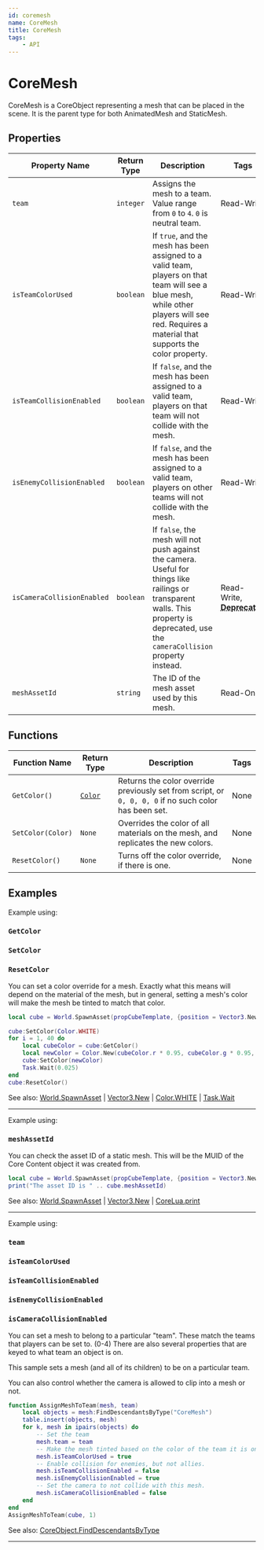 ```yaml
---
id: coremesh
name: CoreMesh
title: CoreMesh
tags:
    - API
---
```


# CoreMesh

CoreMesh is a CoreObject representing a mesh that can be placed in the scene. It is the parent type for both AnimatedMesh and StaticMesh.

## Properties

| Property Name | Return Type | Description | Tags |
| -------- | ----------- | ----------- | ---- |
| `team` | `integer` | Assigns the mesh to a team. Value range from `0` to `4`. `0` is neutral team. | Read-Write |
| `isTeamColorUsed` | `boolean` | If `true`, and the mesh has been assigned to a valid team, players on that team will see a blue mesh, while other players will see red. Requires a material that supports the color property. | Read-Write |
| `isTeamCollisionEnabled` | `boolean` | If `false`, and the mesh has been assigned to a valid team, players on that team will not collide with the mesh. | Read-Write |
| `isEnemyCollisionEnabled` | `boolean` | If `false`, and the mesh has been assigned to a valid team, players on other teams will not collide with the mesh. | Read-Write |
| `isCameraCollisionEnabled` | `boolean` | If `false`, the mesh will not push against the camera. Useful for things like railings or transparent walls. This property is deprecated, use the `cameraCollision` property instead. | Read-Write, <abbr title='This API is deprecated and will be removed in a future version'><strong>Deprecated</strong></abbr> |
| `meshAssetId` | `string` | The ID of the mesh asset used by this mesh. | Read-Only |

## Functions

| Function Name | Return Type | Description | Tags |
| -------- | ----------- | ----------- | ---- |
| `GetColor()` | [`Color`](color.md) | Returns the color override previously set from script, or `0, 0, 0, 0` if no such color has been set. | None |
| `SetColor(Color)` | `None` | Overrides the color of all materials on the mesh, and replicates the new colors. | None |
| `ResetColor()` | `None` | Turns off the color override, if there is one. | None |

## Examples

Example using:

### `GetColor`

### `SetColor`

### `ResetColor`

You can set a color override for a mesh. Exactly what this means will depend on the material of the mesh, but in general, setting a mesh's color will make the mesh be tinted to match that color.

```lua
local cube = World.SpawnAsset(propCubeTemplate, {position = Vector3.New(1000, 0, 300) })

cube:SetColor(Color.WHITE)
for i = 1, 40 do
    local cubeColor = cube:GetColor()
    local newColor = Color.New(cubeColor.r * 0.95, cubeColor.g * 0.95, cubeColor.b * 0.95)
    cube:SetColor(newColor)
    Task.Wait(0.025)
end
cube:ResetColor()
```

See also: [World.SpawnAsset](world.md) | [Vector3.New](vector3.md) | [Color.WHITE](color.md) | [Task.Wait](task.md)

---

Example using:

### `meshAssetId`

You can check the asset ID of a static mesh. This will be the MUID of the Core Content object it was created from.

```lua
local cube = World.SpawnAsset(propCubeTemplate, {position = Vector3.New(1000, 0, 300) })
print("The asset ID is " .. cube.meshAssetId)
```

See also: [World.SpawnAsset](world.md) | [Vector3.New](vector3.md) | [CoreLua.print](coreluafunctions.md)

---

Example using:

### `team`

### `isTeamColorUsed`

### `isTeamCollisionEnabled`

### `isEnemyCollisionEnabled`

### `isCameraCollisionEnabled`

You can set a mesh to belong to a particular "team". These match the teams that players can be set to. (0-4)  There are also several properties that are keyed to what team an object is on.

This sample sets a mesh (and all of its children) to be on a particular team.

You can also control whether the camera is allowed to clip into a mesh or not.

```lua
function AssignMeshToTeam(mesh, team)
    local objects = mesh:FindDescendantsByType("CoreMesh")
    table.insert(objects, mesh)
    for k, mesh in ipairs(objects) do
        -- Set the team
        mesh.team = team
        -- Make the mesh tinted based on the color of the team it is on.
        mesh.isTeamColorUsed = true
        -- Enable collision for enemies, but not allies.
        mesh.isTeamCollisionEnabled = false
        mesh.isEnemyCollisionEnabled = true
        -- Set the camera to not collide with this mesh.
        mesh.isCameraCollisionEnabled = false
    end
end
AssignMeshToTeam(cube, 1)
```

See also: [CoreObject.FindDescendantsByType](coreobject.md)

---
